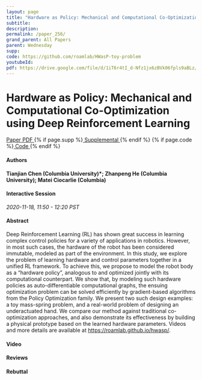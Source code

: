 ```yaml
---
layout: page
title: "Hardware as Policy: Mechanical and Computational Co-Optimization using Deep Reinforcement Learning"
subtitle: 
description:
permalink: /paper_256/
grand_parent: All Papers
parent: Wednesday
supp: 
code: https://github.com/roamlab/HWasP-toy-problem
youtubeId: 
pdf: https://drive.google.com/file/d/1iT6r4tI_d-Nfz1jx6zBVk06fpls9aBLz/view
---
```


# Hardware as Policy: Mechanical and Computational Co-Optimization using Deep Reinforcement Learning

<a href="https://drive.google.com/file/d/1iT6r4tI_d-Nfz1jx6zBVk06fpls9aBLz/view" target="_blank" rel="noopener noreferrer" class="btn btn-blue"><i class="fa fa-file-text-o" aria-hidden="true"></i> Paper PDF </a> {% if page.supp %}<a href="" target="_blank" rel="noopener noreferrer" class="btn btn-green"><i class="fa fa-file-text-o" aria-hidden="true"></i> Supplemental </a>{% endif %} {% if page.code %}<a href="https://github.com/roamlab/HWasP-toy-problem" target="_blank" rel="noopener noreferrer" class="btn btn-green"><i class="fa fa-github" aria-hidden="true"></i> Code </a>{% endif %} 

#### Authors
**Tianjian Chen (Columbia University)*; Zhanpeng He (Columbia University); Matei Ciocarlie (Columbia)**

#### Interactive Session
*2020-11-18, 11:50 - 12:20 PST*

#### Abstract
Deep Reinforcement Learning (RL) has shown great success in learning complex control policies for a variety of applications in robotics. However, in most such cases, the hardware of the robot has been considered immutable, modeled as part of the environment.  In this study, we explore the problem of learning hardware and control parameters together in a unified RL framework. To achieve this, we propose to model the robot body as a “hardware policy”, analogous to and optimized jointly with its computational counterpart. We show that, by modeling such hardware policies as auto-differentiable computational graphs, the ensuing optimization problem can be solved efficiently by gradient-based algorithms from the Policy Optimization family.  We present two such design examples:  a toy mass-spring problem, and a real-world problem of designing an underactuated hand.  We compare our method against traditional co-optimization approaches, and also demonstrate its effectiveness by building a physical prototype based on the learned hardware parameters.  Videos and more details are available at <a href="https://roamlab.github.io/hwasp/" target="_blank">https://roamlab.github.io/hwasp/</a>.

#### Video 

#### Reviews

#### Rebuttal


